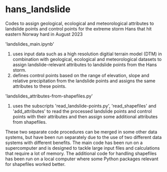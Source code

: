 # hans_landslide

Codes to assign geological, ecological and meteorological attributes to landslide points and control points for the extreme storm Hans that hit eastern Norway hard in August 2023

'landslides_main.ipynb'
1. uses input data such as a high resolution digitial terrain model (DTM) in combination with geological, ecological and meteorological datasets to assign landslide-relevant attributes to landslide points from the Hans storm.
2. defines control points based on the range of elevation, slope and relative precipitation from the landslide points and assigns the same attributes to these points.

'landslides_attributes-from-shapefiles.py'
1. uses the subscripts 'read_landslide-points.py', 'read_shapefiles' and 'add_attributes' to read the processed landslide points and control points with their attributes and then assign some additional attributes from shapefiles.

These two separate code procedures can be merged in some other data systems, but have been run separately due to the use of two different data systems with different benefits. The main code has been run on a supercomputer and is designed to tackle large input files and calculations that require a lot of memory. The additional code for handling shapefiles has been run on a local computer where some Python packages relevant for shapefiles worked better.
